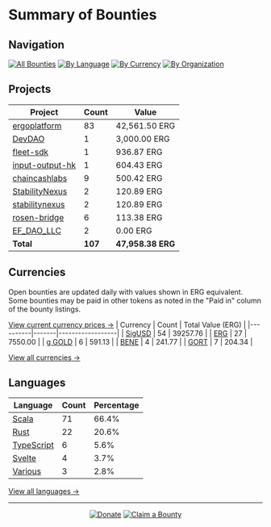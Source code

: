 <!-- GENERATED FILE - DO NOT EDIT DIRECTLY -->
<!-- Generated on: 2025-03-19 19:54:57 -->

# Summary of Bounties

## Navigation

[![All Bounties](https://img.shields.io/badge/All%20Bounties-107-blue)](/data/all.md) [![By Language](https://img.shields.io/badge/By%20Language-6-green)](/data/summary.md#languages) [![By Currency](https://img.shields.io/badge/By%20Currency-6-yellow)](/data/summary.md#currencies) [![By Organization](https://img.shields.io/badge/By%20Organization-9-orange)](/data/summary.md#projects)

## Projects

| Project | Count | Value |
|----------|-------|-------|
| [ergoplatform](/data/by_org/ergoplatform.md) | 83 | 42,561.50 ERG |
| [DevDAO](/data/by_org/devdao.md) | 1 | 3,000.00 ERG |
| [fleet-sdk](/data/by_org/fleet-sdk.md) | 1 | 936.87 ERG |
| [input-output-hk](/data/by_org/input-output-hk.md) | 1 | 604.43 ERG |
| [chaincashlabs](/data/by_org/chaincashlabs.md) | 9 | 500.42 ERG |
| [StabilityNexus](/data/by_org/stabilitynexus.md) | 2 | 120.89 ERG |
| [stabilitynexus](/data/by_org/stabilitynexus.md) | 2 | 120.89 ERG |
| [rosen-bridge](/data/by_org/rosen-bridge.md) | 6 | 113.38 ERG |
| [EF_DAO_LLC](/data/by_org/ef_dao_llc.md) | 2 | 0.00 ERG |
| **Total** | **107** | **47,958.38 ERG** |

## Currencies

Open bounties are updated daily with values shown in ERG equivalent. Some bounties may be paid in other tokens as noted in the "Paid in" column of the bounty listings.

[View current currency prices →](/data/currency_prices.md)
| Currency | Count | Total Value (ERG) |
|----------|-------|------------------|
| [SigUSD](/data/by_currency/sigusd.md) | 54 | 39257.76 |
| [ERG](/data/by_currency/erg.md) | 27 | 7550.00 |
| [g GOLD](/data/by_currency/gold.md) | 6 | 591.13 |
| [BENE](/data/by_currency/bene.md) | 4 | 241.77 |
| [GORT](/data/by_currency/gort.md) | 7 | 204.34 |

[View all currencies →](/data/by_currency/)

## Languages

| Language | Count | Percentage |
|----------|-------|------------|
| [Scala](/data/by_language/scala.md) | 71 | 66.4% |
| [Rust](/data/by_language/rust.md) | 22 | 20.6% |
| [TypeScript](/data/by_language/typescript.md) | 6 | 5.6% |
| [Svelte](/data/by_language/svelte.md) | 4 | 3.7% |
| [Various](/data/by_language/various.md) | 3 | 2.8% |

[View all languages →](/data/by_language/)



---

<div align="center">
  <p>
    <a href="../docs/donate.md"><img src="https://img.shields.io/badge/❤️%20Donate-F44336" alt="Donate"></a>
    <a href="../docs/bounty-submission-guide.md#reserving-a-bounty"><img src="https://img.shields.io/badge/🔒%20How%20To%20Claim-4CAF50" alt="Claim a Bounty"></a>
  </p>
</div>


<!-- END OF GENERATED CONTENT -->
